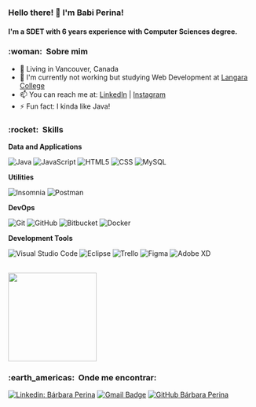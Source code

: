 <!--
**babiperina/babiperina** is a ✨ _special_ ✨ repository because its `README.md` (this file) appears on your GitHub profile.

Here are some ideas to get you started:

- 🔭 I’m currently working on ...
- 🌱 I’m currently learning ...
- 👯 I’m looking to collaborate on ...
- 🤔 I’m looking for help with ...
- 💬 Ask me about ...
- 📫 How to reach me: ...
- 😄 Pronouns: ...
- ⚡ Fun fact: ...
-->

### Hello there! 👋 I'm Babi Perina!
#### I'm a SDET with 6 years experience with Computer Sciences degree.

<h3> :woman: &nbsp;Sobre mim </h3>

- 🍁 Living in Vancouver, Canada
- 🔭 I'm currently not working but studying Web Development at <a href="https://langara.ca/">Langara College</a>
- 📫 You can reach me at: [LinkedIn](https://www.linkedin.com/in/babiperina/) | [Instagram](https://www.instagram.com/babiperina.dev/)
- ⚡ Fun fact: I kinda like Java!

<h3> :rocket: &nbsp;Skills </h3>

**Data and Applications**

  ![Java](https://img.shields.io/badge/-Java-333333?style=flat&logo=Java&logoColor=007396)
  ![JavaScript](https://img.shields.io/badge/-JavaScript-333333?style=flat&logo=javascript)
  ![HTML5](https://img.shields.io/badge/-HTML5-333333?style=flat&logo=HTML5)
  ![CSS](https://img.shields.io/badge/-CSS-333333?style=flat&logo=CSS3&logoColor=1572B6)
  ![MySQL](https://img.shields.io/badge/-MySQL-333333?style=flat&logo=mysql)

**Utilities**

  ![Insomnia](https://img.shields.io/badge/-Insomnia-333333?style=flat&logo=insomnia)
  ![Postman](https://img.shields.io/badge/-Postman-333333?style=flat&logo=postman)

**DevOps**

  ![Git](https://img.shields.io/badge/-Git-333333?style=flat&logo=git)
  ![GitHub](https://img.shields.io/badge/-GitHub-333333?style=flat&logo=github)
  ![Bitbucket](https://img.shields.io/badge/-Bitbucket-333333?style=flat&logo=bitbucket)
  ![Docker](https://img.shields.io/badge/-Docker-333333?style=flat&logo=docker)

**Development Tools**

  ![Visual Studio Code](https://img.shields.io/badge/-Visual%20Studio%20Code-333333?style=flat&logo=visual-studio-code&logoColor=007ACC)
  ![Eclipse](https://img.shields.io/badge/-Eclipse-333333?style=flat&logo=eclipse-ide&logoColor=2C2255)
  ![Trello](https://img.shields.io/badge/-Trello-333333?style=flat&logo=trello&logoColor=007ACC)
  ![Figma](https://img.shields.io/badge/-Figma-333333?style=flat&logo=figma&logoColor=007ACC)
  ![Adobe XD](https://img.shields.io/badge/-Adobe%20XD-333333?style=flat&logo=adobe-xd&logoColor=007ACC)

<br/>

<a href="https://github.com/babiperina">
  <img height="180em" src="https://github-readme-stats.vercel.app/api?username=babiperina&theme=dracula&show_icons=true" />
</a>

<br/>

<h3> :earth_americas: &nbsp;Onde me encontrar: </h3> 

[![Linkedin: Bárbara Perina](https://img.shields.io/badge/-babiperina-blue?style=flat-square&logo=Linkedin&logoColor=white&link=https://www.linkedin.com/in/babiperina/)](https://www.linkedin.com/in/babiperina/)
[![Gmail Badge](https://img.shields.io/badge/-bperinabezerra@gmail.com-006bed?style=flat-square&logo=Gmail&logoColor=white&link=mailto:bperinabezerra@gmail.com)](mailto:bperinabezerra@gmail.com)
[![GitHub Bárbara Perina]( https://img.shields.io/github/followers/BabiPerina?label=follow&style=social)](https://github.com/babiperina/)
